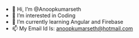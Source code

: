 - 👋 Hi, I’m @Anoopkumarseth
- 👀 I’m interested in Coding
- 🌱 I’m currently learning Angular and Firebase
- 📫 My Email Id Is: anoopkumarseth@hotmail.com

<!---
Anoopkumarseth/Anoopkumarseth is a ✨ special ✨ repository because its `README.md` (this file) appears on your GitHub profile.
You can click the Preview link to take a look at your changes.
--->
